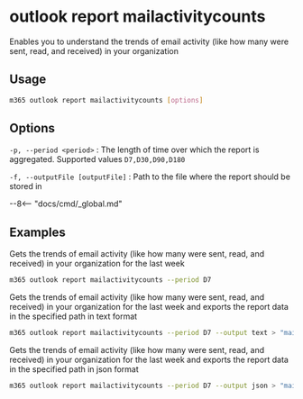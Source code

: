 # outlook report mailactivitycounts

Enables you to understand the trends of email activity (like how many were sent, read, and received) in your organization

## Usage

```sh
m365 outlook report mailactivitycounts [options]
```

## Options

`-p, --period <period>`
: The length of time over which the report is aggregated. Supported values `D7,D30,D90,D180`

`-f, --outputFile [outputFile]`
: Path to the file where the report should be stored in

--8<-- "docs/cmd/_global.md"

## Examples

Gets the trends of email activity (like how many were sent, read, and received) in your organization for the last week

```sh
m365 outlook report mailactivitycounts --period D7
```

Gets the trends of email activity (like how many were sent, read, and received) in your organization for the last week and exports the report data in the specified path in text format

```sh
m365 outlook report mailactivitycounts --period D7 --output text > "mailactivitycounts.txt"
```

Gets the trends of email activity (like how many were sent, read, and received) in your organization for the last week and exports the report data in the specified path in json format

```sh
m365 outlook report mailactivitycounts --period D7 --output json > "mailactivitycounts.json"
```
